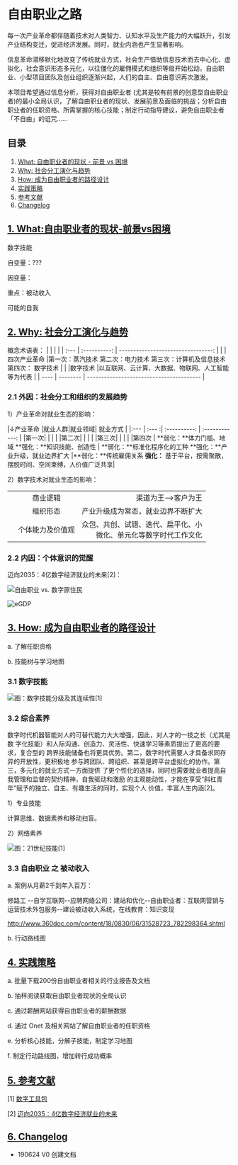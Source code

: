 

# 自由职业之路

每一次产业革命都伴随着技术对人类智力、认知水平及生产能力的大幅跃升，引发产业结构变迁，促进经济发展。同时，就业内涵也产生显著影响。

信息革命潜移默化地改变了传统就业方式，社会生产借助信息技术而去中心化、虚拟化，社会意识形态多元化，以往僵化的雇佣模式和组织等级开始松动，自由职业、小型项目团队及创业组织逐渐兴起，人们的自主、自由意识再次激发。

本项目希望通过信息分析，获得对自由职业者 (尤其是较有前景的创意型自由职业者)的最小全局认识，了解自由职业者的现状、发展前景及面临的挑战；分析自由职业者的任职资格、所需掌握的核心技能；制定行动指导建议，避免自由职业者「不自由」的诅咒……

## 目录
1. [What: 自由职业者的现状 - 前景 vs 困境](#what)
2. [Why: 社会分工演化与趋势](#why)
3. [How: 成为自由职业者的路径设计](#how)
4. [实践策略](#practice)
5. [参考文献](#reference)
6. [Changelog](#changelog)

## <a name="what" href="#what">1. What:自由职业者的现状-前景vs困境</a>



数字技能

自变量：???

因变量：



重点：被动收入

可能的自我



## <a name="why" href="#why">2. Why: 社会分工演化与趋势</a>


概念术语表：
|      |              |                                    |
| :--- | :----------: | ---------------------------------: |
|      |四次产业革命 |第一次：蒸汽技术    第二次：电力技术  第三次：计算机及信息技术   第四次： 数字技术 |
|      |数字技术   |以互联网、云计算、大数据、物联网、人工智能等为代表 |
| ---- | -------- | ---------------------------------------- |



### 2.1 外因：社会分工和组织的发展趋势

1）产业革命对就业生态的影响：


|↓产业革命  |就业人群|就业领域| 就业方式 |
|:--- | :--- :| :----------: | :------------: |
|第一次|      |  |     |
|第二次|      |    |  |
|第三次|      |              |                                    |
|第四次 | **弱化：**体力门槛、地域   **强化：**知识技能、创造性 | **弱化：**标准化程序化的工种   **强化：**产业升级，就业边界扩大 |**弱化：**传统雇佣关系     **强化：**   基于平台，按需聚散，摆脱时间、空间束缚，人价值广泛共享|



2）数字技术对就业生态的影响：

|      |              |                                    |
| :--- | :----------: | ---------------------------------: |
|      | 商业逻辑 | 渠道为王-->客户为王 |
|      | 组织形态 | 产业升级成为常态，就业边界不断扩大 |
|      | 个体能力及价值观 | 众包、共创、试错、迭代、扁平化、小<br/>微化、单元化等数字时代工作文化 |

###  2.2 内因：个体意识的觉醒

迈向2035：4亿数字经济就业的未来[2]：

![自由职业 vs. 数字原住民](C:\Users\admin\AppData\Roaming\Typora\typora-user-images\1561764453630.png)



![eGDP](C:\Users\admin\AppData\Roaming\Typora\typora-user-images\1561764658241.png)

## <a name="how" href="#how">3. How: 成为自由职业者的路径设计</a>

 a. 了解任职资格

 b. 技能树与学习地图



### 3.1 数字技能

![图：数字技能分级及其连续性[1]](C:\Users\admin\AppData\Roaming\Typora\typora-user-images\1561752497687.png)



### 3.2 综合素养

数字时代机器智能对人的可替代能力大大增强，因此，对人才的一技之长（尤其是数
字化技能）和人际沟通、创造力、灵活性、快速学习等素质提出了更高的要求，复合型的
跨界技能储备也将更具优势。第二，数字时代需要人才具备求同存异的开放性，更积极地
参与跨团队、跨组织、甚至是跨平台虚拟化的协作。第三，多元化的就业方式一方面提供
了更个性化的选择，同时也需要就业者提高自我管理和监督的契约精神，自我驱动和激励
的主观能动性，才能在享受“斜杠青年”赋予的独立、自主、有趣生活的同时，实现个人
价值，丰富人生内涵[2]。

1）专业技能

计算思维、数据素养和移动扫盲。



2）网络素养

![图：21世纪技能[1]](C:\Users\admin\AppData\Roaming\Typora\typora-user-images\1561753059171.png)





### 3.3 自由职业 之 被动收入

a. 案例从月薪2千到年入百万：

修路工 --自学互联网--应聘网络公司：建站和优化--自由职业者：互联网营销与运营技术外包服务--建设被动收入系统，在线教育：知识变现

http://www.360doc.com/content/18/0830/06/31528723_782298364.shtml

b. 行动路线图





## <a name="practice" href="#practice">4. 实践策略</a>
 a. 批量下载200份自由职业者相关的行业报告及文档

 b. 抽样阅读获取自由职业者现状的全局认识

 c. 通过薪酬网站获得自由职业者的薪酬数据

 d. 通过 Onet 及相关网站了解自由职业者的任职资格

 e. 分析核心技能，分解子技能，制定学习地图

 f. 制定行动路线图，增加转行成功概率

## <a name="reference" href="#reference">5. 参考文献</a>



[1] [数字工具包](https://www.itu.int/en/ITU-D/Digital-Inclusion/Documents/Digital-Skills-Toolkit_Chinese.pdf)

[2] [迈向2035：4亿数字经济就业的未来](http://report.idx365.com/%E6%B3%A2%E5%A3%AB%E9%A1%BF/%E8%BF%88%E5%90%912035%EF%BC%9A4%E4%BA%BF%E6%95%B0%E5%AD%97%E7%BB%8F%E6%B5%8E%E5%B0%B1%E4%B8%9A%E7%9A%84%E6%9C%AA%E6%9D%A5.pdf)



## <a name="changelog" href="#changelog">6. Changelog</a>

 - 190624 V0 创建文档
